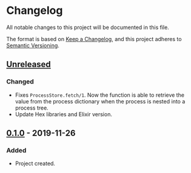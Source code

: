 # Changelog
All notable changes to this project will be documented in this file.

The format is based on [Keep a Changelog](https://keepachangelog.com/en/1.0.0/),
and this project adheres to [Semantic Versioning](https://semver.org/spec/v2.0.0.html).

## [Unreleased]
### Changed
- Fixes `ProcessStore.fetch/1`. Now the function is able to retrieve the value from the process
  dictionary when the process is nested into a process tree.
- Update Hex libraries and Elixir version.

## [0.1.0] - 2019-11-26
### Added
- Project created.

[unreleased]: https://github.com/FindHotel/process_store/compare/0.1.0...HEAD
[0.1.0]: https://github.com/FindHotel/process_store/releases/tag/0.1.0
